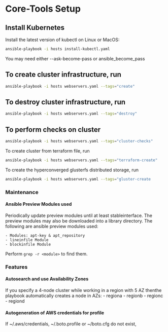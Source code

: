 # Core-Tools Setup

## Install Kubernetes

Install the latest version of kubectl on Linux or MacOS:

```sh
ansible-playbook -i hosts install-kubectl.yaml
```

You may need either --ask-become-pass or ansible_become_pass

## To create cluster infrastructure, run

```sh
ansible-playbook -i hosts webservers.yaml --tags="create"
```

## To destroy cluster infrastructure, run

```sh
ansible-playbook -i hosts webservers.yaml --tags="destroy"
```

## To perform checks on cluster

```sh
ansible-playbook -i hosts webservers.yaml --tags="cluster-checks"
```

To create cluster from terraform file, run

```sh
ansible-playbook -i hosts webservers.yaml --tags="terraform-create"
```

To create the hyperconverged glusterfs distributed storage, run

```sh
ansible-playbook -i hosts webservers.yaml --tags="gluster-create
```

### Maintenance

#### Ansible Preview Modules used

Periodically update preview modules until at least stableinterface.
The preview modules may also be downloaded into a library directory.
The following are ansible preview modules used:

    - Modules: apt-key & apt_repository
    - lineinfile Module
    - blockinfile Module

Perform ```grep -r <module>``` to find them.

### Features

#### Autosearch and use Availability Zones

If you specify a 4-node cluster while working in a region with 5 AZ thenthe playbook automatically creates a node in AZs:
    - regiona
    - regionb
    - regionc
    - regiond

#### Autogeneration of AWS credentials for profile

If ~/.aws/credentials, ~/.boto.profile or ~/boto.cfg do not exist, 